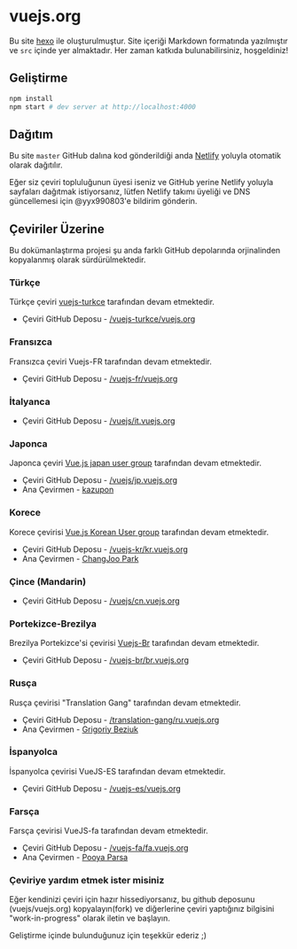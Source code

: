 # vuejs.org

Bu site [hexo](http://hexo.io/) ile oluşturulmuştur. Site içeriği Markdown formatında yazılmıştır ve `src` içinde yer almaktadır. Her zaman katkıda bulunabilirsiniz, hoşgeldiniz!

## Geliştirme

``` bash
npm install
npm start # dev server at http://localhost:4000
```

## Dağıtım

Bu site `master` GitHub dalına kod gönderildiği anda [Netlify](https://www.netlify.com/) yoluyla otomatik olarak dağıtılır.

Eğer siz çeviri topluluğunun üyesi iseniz ve GitHub yerine Netlify yoluyla sayfaları dağıtmak istiyorsanız, lütfen Netlify takımı üyeliği ve DNS güncellemesi için @yyx990803'e bildirim gönderin.

## Çeviriler Üzerine

Bu dokümanlaştırma projesi şu anda farklı GitHub depolarında orjinalinden kopyalanmış olarak sürdürülmektedir.

### Türkçe

Türkçe çeviri [vuejs-turkce](https://github.com/vuejs-turkce) tarafından devam etmektedir.

* Çeviri GitHub Deposu - [/vuejs-turkce/vuejs.org](https://github.com/vuejs-turkce/vuejs.org)

### Fransızca

Fransızca çeviri Vuejs-FR tarafından devam etmektedir.

* Çeviri GitHub Deposu - [/vuejs-fr/vuejs.org](https://github.com/vuejs-fr/vuejs.org)

### İtalyanca

* Çeviri GitHub Deposu - [/vuejs/it.vuejs.org](https://github.com/vuejs/it.vuejs.org)

### Japonca

Japonca çeviri [Vue.js japan user group](https://github.com/vuejs-jp) tarafından devam etmektedir.

* Çeviri GitHub Deposu - [/vuejs/jp.vuejs.org](https://github.com/vuejs/jp.vuejs.org)
* Ana Çevirmen - [kazupon](https://github.com/kazupon)

### Korece

Korece çevirisi [Vue.js Korean User group](https://github.com/vuejs-kr) tarafından devam etmektedir.

* Çeviri GitHub Deposu - [/vuejs-kr/kr.vuejs.org](https://github.com/vuejs-kr/kr.vuejs.org)
* Ana Çevirmen - [ChangJoo Park](https://github.com/ChangJoo-Park)

### Çince (Mandarin)

* Çeviri GitHub Deposu - [/vuejs/cn.vuejs.org](https://github.com/vuejs/cn.vuejs.org)

### Portekizce-Brezilya

Brezilya Portekizce'si çevirisi [Vuejs-Br](https://github.com/vuejs-br) tarafından devam etmektedir.

* Çeviri GitHub Deposu - [/vuejs-br/br.vuejs.org](https://github.com/vuejs-br/br.vuejs.org)

### Rusça

Rusça çevirisi "Translation Gang" tarafından devam etmektedir.

* Çeviri GitHub Deposu - [/translation-gang/ru.vuejs.org](https://github.com/translation-gang/ru.vuejs.org)
* Ana Çevirmen - [Grigoriy Beziuk](https://gbezyuk.github.io)

### İspanyolca

İspanyolca çevirisi VueJS-ES tarafından devam etmektedir.

* Çeviri GitHub Deposu - [/vuejs-es/vuejs.org](https://github.com/vuejs-es/vuejs.org)

### Farsça

Farsça çevirisi VueJS-fa tarafından devam etmektedir.

* Çeviri GitHub Deposu - [/vuejs-fa/fa.vuejs.org](https://github.com/vuejs-fa/fa.vuejs.org)
* Ana Çevirmen - [Pooya Parsa](https://github.com/pi0)

### Çeviriye yardım etmek ister misiniz

Eğer kendinizi çeviri için hazır hissediyorsanız, bu github deposunu (vuejs/vuejs.org) kopyalayın(fork) ve diğerlerine çeviri yaptığınız bilgisini "work-in-progress" olarak iletin ve başlayın.

Geliştirme içinde bulunduğunuz için teşekkür ederiz ;)
